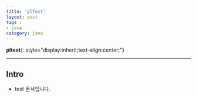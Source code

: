 ```yaml
---
title: 'plTest'  
layout: post  
tags :  
- java
category: java
---
```


**pltest**{: style="display:inherit;text-align:center;"}

---

## Intro

- test 문서입니다.